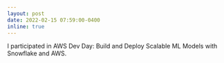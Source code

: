 ```yaml
---
layout: post
date: 2022-02-15 07:59:00-0400
inline: true
---
```


I participated in AWS Dev Day: Build and Deploy Scalable ML Models with Snowflake and AWS.